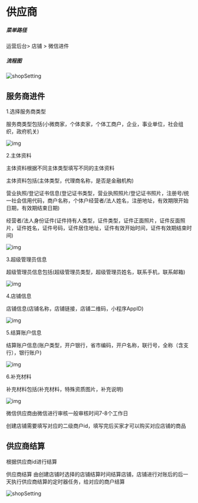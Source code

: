 # 供应商

##### 菜单路径

运营后台> 店铺 > 微信进件

##### 流程图

![shopSetting](https://docs.sellwell.cn/help/images/%E4%BE%9B%E5%BA%94%E5%95%863.png)

## 服务商进件

1.选择服务商类型

服务商类型包括(小微商家，个体卖家，个体工商户，企业，事业单位，社会组织，政府机关)

![img](https://docs.sellwell.cn/help/images/%E6%9C%8D%E5%8A%A1%E5%95%86%E8%BF%9B%E8%A1%8C%E7%B1%BB%E5%9E%8B.png)

2.主体资料

主体资料根据不同主体类型填写不同的主体资料

主体资料包括(主体类型，代理商名称，是否是金融机构)

营业执照/登记证书信息(登记证书类型，营业执照照片/登记证书照片，注册号/统一社会信用代码，商户名称，个体户经营者/法人姓名，注册地址，有效期限开始日期，有效期结束日期)

经营者/法人身份证件(证件持有人类型，证件类型，证件正面照片，证件反面照片，证件姓名，证件号码，证件居住地址，证件有效开始时间，证件有效期结束时间)

![img](https://docs.sellwell.cn/help/images/%E4%B8%BB%E4%BD%93%E8%B5%84%E6%96%99.png)

3.超级管理员信息

超级管理员信息包括(超级管理员类型，超级管理员姓名，联系手机，联系邮箱)

![img](https://docs.sellwell.cn/help/images/%E8%B6%85%E7%BA%A7%E7%AE%A1%E7%90%86%E5%91%98%E4%BF%A1%E6%81%AF.png)

4.店铺信息

店铺信息(店铺名称，店铺链接，店铺二维码，小程序AppID)

![img](https://docs.sellwell.cn/help/images/%E5%BA%97%E9%93%BA%E4%BF%A1%E6%81%AF.png)

5.结算账户信息

结算账户信息(账户类型，开户银行，省市编码，开户名称，联行号，全称（含支行），银行账户)

![img](https://docs.sellwell.cn/help/images/%E7%BB%93%E7%AE%97%E8%B4%A6%E6%88%B7%E4%BF%A1%E6%81%AF.png)

6.补充材料

补充材料包括(补充材料，特殊资质图片，补充说明)

![img](https://docs.sellwell.cn/help/images/%E8%A1%A5%E5%85%85%E6%9D%90%E6%96%99.png)

微信供应商由微信进行审核一般审核时间7-8个工作日

创建店铺需要填写对应的二级商户id，填写完后买家才可以购买对应店铺的商品

## 供应商结算

根据供应商id进行结算

供应商结算 由创建店铺时选择的店铺结算时间结算店铺，店铺进行对账后的后一天执行供应商结算的定时器任务，给对应的商户结算

![shopSetting](https://docs.sellwell.cn/help/images/%E4%BA%8C%E7%BA%A7%E5%95%86%E6%88%B7id.png)